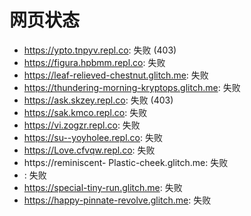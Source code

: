 # 网页状态
- https://ypto.tnpyv.repl.co: 失败 (403)
- https://figura.hpbmm.repl.co: 失败
- https://leaf-relieved-chestnut.glitch.me: 失败
- https://thundering-morning-kryptops.glitch.me: 失败
- https://ask.skzey.repl.co: 失败 (403)
- https://sak.kmco.repl.co: 失败
- https://vi.zogzr.repl.co: 失败
- https://su--yoyholee.repl.co: 失败
- https://Love.cfvqw.repl.co: 失败
- https://reminiscent- Plastic-cheek.glitch.me: 失败
- : 失败
- https://special-tiny-run.glitch.me: 失败
- https://happy-pinnate-revolve.glitch.me: 失败
